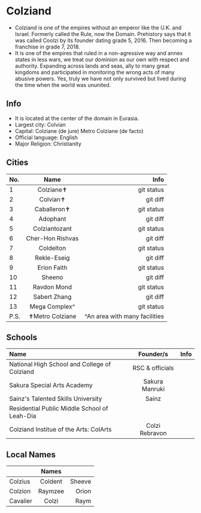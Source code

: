 # Colziand #

* Colziand is one of the empires without an emperor like the U.K. and Israel. Formerly called the Rule, now the Domain. Prehistory says that it was called Coolzi by its founder dating grade 5, 2016. Then becoming a franchise in grade 7, 2018.
* It is one of the empires that ruled in a non-agressive way and annex states in less wars, we treat our dominion as our own with respect and authority. Expanding across lands and seas, ally to many great kingdoms and participated in monitoring the wrong acts of many abusive powers. Yes, truly we have not only survived but lived during the time when the world was ununited.

## Info
* It is located at the center of the domain in Eurasia. 
* Largest city: Colvian
* Capital: Colziane (de jure)
           Metro Colziane (de facto)
* Official language: English
* Major Religion: Christianity

## Cities
| No. | Name | Info |
| :---         |     :---:      |          ---: |
| 1   | Colziane✝     | git status    |
| 2     | Colvian✝       | git diff      |
| 3   | Caballeron✝     | git status    |
| 4     | Adophant       | git diff      |
| 5   | Colziantozant     | git status    |
| 6     | Cher-Hon Rishvas       | git diff      |
| 7   | Coldelton     | git status    |
| 8     | Rekle-Eseig       | git diff      |
| 9   | Erion Faith     | git status    |
| 10    | Sheeno       | git diff      |
| 11   | Ravdon Mond     | git status    |
| 12     | Sabert Zhang       | git diff      |
| 13   | Mega Complex^     | git status    |
| P.S. | ✝Metro Colziane | ^An area with many facilities |

## Schools
| Name | Founder/s | Info |
| :---         |     :---:      |          ---: |
| National High School and College of Colziand | RSC & officials |  |
| Sakura Special Arts Academy | Sakura Manruki | 
| Sainz's Talented Skills University | Sainz | 
| Residential Public Middle School of Leah-Dia | | 
| Colziand Institue of the Arts: ColArts | Colzi Rebravon | 

## Local Names
|  | Names |  |
| :---         |     :---:      |          ---: |
| Colzius | Coldent | Sheeve |
| Colzion | Raymzee | Orion |
| Cavalier | Colzi | Raym |

